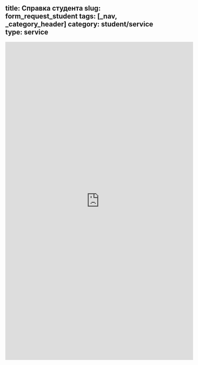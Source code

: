 title: Справка студента
slug: form_request_student
tags: [_nav, _category_header]
category: student/service
type: service
---

<iframe src="https://docs.google.com/forms/d/1Ego2twBXrJ1HXed8VdL0c4P42fDX9voM1SBrKSy4478/viewform?embedded=true" width="590" height="1000" frameborder="0" marginheight="0" marginwidth="0">Загрузка...</iframe>